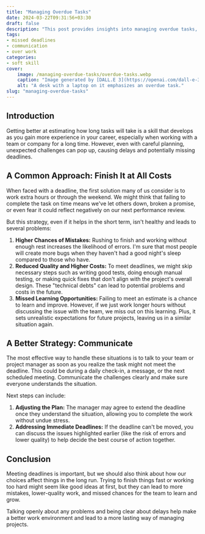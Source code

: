 ```yaml
---
title: "Managing Overdue Tasks"
date: 2024-03-22T09:31:56+03:30
draft: false
description: "This post provides insights into managing overdue tasks, exploring various strategies for effectively handling such situations."
tags:
- missed deadlines
- communication
- over work
categories:
- soft skill
cover:
    image: /managing-overdue-tasks/overdue-tasks.webp
    caption: "Image generated by [DALL.E 3](https://openai.com/dall-e-3)"
    alt: "A desk with a laptop on it emphasizes an overdue task."
slug: "managing-overdue-tasks"
---
```


## Introduction

Getting better at estimating how long tasks will take is a skill that develops as you gain more experience in your career, especially when working with a team or company for a long time. However, even with careful planning, unexpected challenges can pop up, causing delays and potentially missing deadlines.

## A Common Approach: Finish It at All Costs

When faced with a deadline, the first solution many of us consider is to work extra hours or through the weekend. We might think that failing to complete the task on time means we've let others down, broken a promise, or even fear it could reflect negatively on our next performance review.

But this strategy, even if it helps in the short term, isn't healthy and leads to several problems:

1. **Higher Chances of Mistakes:** Rushing to finish and working without enough rest increases the likelihood of errors. I'm sure that most people will create more bugs when they haven't had a good night's sleep compared to those who have.
2. **Reduced Quality and Higher Costs:** To meet deadlines, we might skip necessary steps such as writing good tests, doing enough manual testing, or making quick fixes that don't align with the project's overall design. These "technical debts" can lead to potential problems and costs in the future.
3. **Missed Learning Opportunities:** Failing to meet an estimate is a chance to learn and improve. However, if we just work longer hours without discussing the issue with the team, we miss out on this learning. Plus, it sets unrealistic expectations for future projects, leaving us in a similar situation again.

## A Better Strategy: Communicate

The most effective way to handle these situations is to talk to your team or project manager as soon as you realize the task might not meet the deadline. This could be during a daily check-in, a message, or the next scheduled meeting. Communicate the challenges clearly and make sure everyone understands the situation.

Next steps can include:

1. **Adjusting the Plan:** The manager may agree to extend the deadline once they understand the situation, allowing you to complete the work without undue stress.
2. **Addressing Immediate Deadlines:** If the deadline can't be moved, you can discuss the issues highlighted earlier (like the risk of errors and lower quality) to help decide the best course of action together.

## Conclusion

Meeting deadlines is important, but we should also think about how our choices affect things in the long run. Trying to finish things fast or working too hard might seem like good ideas at first, but they can lead to more mistakes, lower-quality work, and missed chances for the team to learn and grow.

Talking openly about any problems and being clear about delays help make a better work environment and lead to a more lasting way of managing projects.
